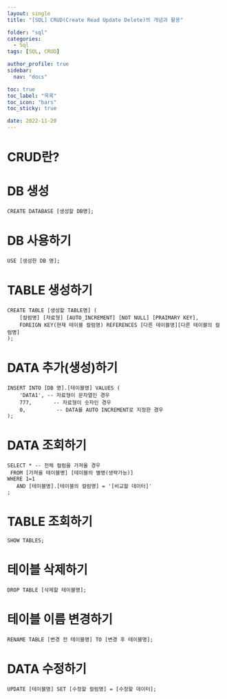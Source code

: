```yaml
---
layout: single
title: "[SQL] CRUD(Create Read Update Delete)의 개념과 활용"

folder: "sql"
categories:
  - Sql
tags: [SQL, CRUD]

author_profile: true
sidebar:
  nav: "docs"

toc: true
toc_label: "목록"
toc_icon: "bars"
toc_sticky: true

date: 2022-11-20
---
```


# CRUD란?

# DB 생성

```
CREATE DATABASE [생성할 DB명];
```

# DB 사용하기

```
USE [생성한 DB 명];
```

# TABLE 생성하기

```
CREATE TABLE [생성할 TABLE명] (
    [컬럼명] [자료형] [AUTO_INCREMENT] [NOT NULL] [PRAIMARY KEY],
    FOREIGN KEY(현재 테이블 컬럼명) REFERENCES [다른 테이블명][다른 테이블의 컬럼명]
);
```

# DATA 추가(생성)하기

```
INSERT INTO [DB 명].[테이블명] VALUES (
    'DATA1', -- 자료형이 문자열인 경우
    777,       -- 자료형이 숫자인 경우
    0,          -- DATA를 AUTO INCREMENT로 지정한 경우
);
```

# DATA 조회하기

```
SELECT * -- 전체 컬럼을 가져올 경우
 FROM [가져올 테이블명] [테이블의 별명(생략가능)]
WHERE 1=1
   AND [테이블명].[테이블의 컬럼명] = '[비교할 데이터]'
;
```

# TABLE 조회하기

```
SHOW TABLES;
```

# 테이블 삭제하기

```
DROP TABLE [삭제할 테이블명];
```

# 테이블 이름 변경하기

```
RENAME TABLE [변경 전 테이블명] TO [변경 후 테이블명];
```

# DATA 수정하기

```
UPDATE [테이블명] SET [수정할 컬럼명] = [수정할 데이터];
```
